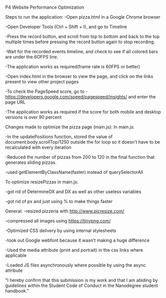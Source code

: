 P4
Website Performance Optimization

Steps to run the application:
-Open pizza.html in a Google Chrome browser

-Open Developer Tools (Ctrl + Shift + I), and go to Timeline

-Press the record button, and scroll from top to bottom and back to the top multiple times before pressing the record button again to stop recording.

-Wait for the recorded events timeline, and check to see if all colored bars are under the 6OFPS line.

-The application works as required(frame rate is 60FPS or better)

-Open index.html in the browser to view the page, and click on the links present to view other project pages

-To check the PageSpeed score, go to - https://developers.google.com/speed/pagespeed/insights/ and enter the page URL

-The application works as required if the score for both mobile and desktop versions is over 90 percent

Changes made to optimize the pizza page (main.js):
In main.js:

-In the updatePositions function, stored the value of document.body.scrollTop/1250 outside the for loop so it doesn't have to be recalculated with every iteration

-Reduced the number of pizzas from 200 to 120 in the final function that generates sliding pizzas.

-used getElementByClassName(faster) instead of querySelectorAll  


To optimize resizePizzas in main.js:

-got rid of DetermineDX and DX as well as other useless variables 

-got rid of px and just using % to make things faster

General:
-resized pizzeria with http://www.picresize.com/

-compressed all images using https://tinypng.com/

-Optimized CSS delivery by using internal stylesheets 

-took out Google webfont because it wasn’t making a huge difference

-Used the media attribute (print and portrait) in the css links where applicable

-Loaded JS files asynchronously where possible by using the async attribute

"I hereby confirm that this submission is my work and that I am abiding by guidelines within the Student Code of Conduct in the Nanodegree student handbook."